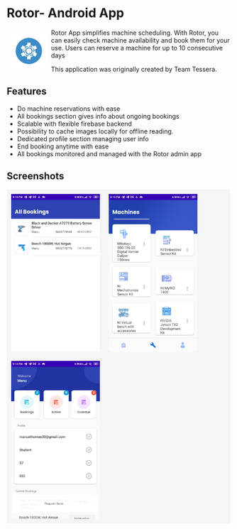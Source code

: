 # Rotor- Android App

<img src= "images/app-logo.jpg" align="left"
width="80" hspace="10" vspace="10">

Rotor App simplifies machine scheduling. With Rotor, you can easily check machine availability and book them for your use. Users can reserve a machine for up to 10 consecutive days

This application was originally created by Team Tessera.


## Features

- Do machine reservations with ease
- All bookings section gives info about ongoing bookings
- Scalable with flexible firebase backend
- Possibility to cache images locally for offline reading.
- Dedicated profile section managing user info
- End booking anytime with ease
- All bookings monitored and managed with the Rotor admin app

## Screenshots

<div style="background-color: #f5f5f5;">
    <img src="images/1.jpeg" align="left" width="200" hspace="10" vspace="10">
    <img src="images/2.jpeg" align="center" width="200" hspace="10" vspace="10">
    <img src="images/3.jpeg" align="center" width="200" hspace="10" vspace="10">
</div>

